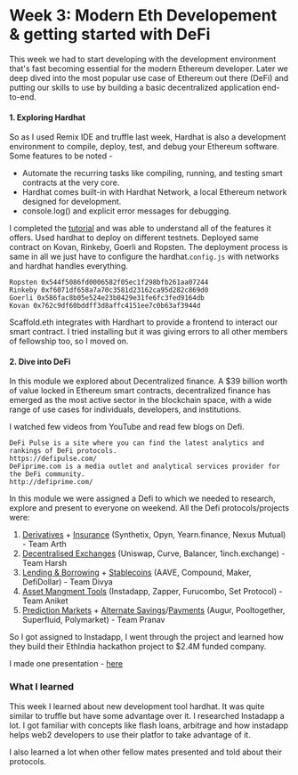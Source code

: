 # Week 3: Modern Eth Developement & getting started with DeFi

This week we had to start developing with the development environment that's fast becoming essential for the modern Ethereum developer. Later we deep dived into the most popular use case of Ethereum out there (DeFi) and putting our skills to use by building a basic decentralized application end-to-end.

#### 1. Exploring Hardhat

So as I used Remix IDE and truffle last week, Hardhat is also a development environment to compile, deploy, test, and debug your Ethereum software. Some features to be noted -

- Automate the recurring tasks like compiling, running, and testing smart contracts at the very core.
- Hardhat comes built-in with Hardhat Network, a local Ethereum network designed for development.
- console.log() and explicit error messages for debugging.

I completed the [tutorial](https://hardhat.org/tutorial/) and was able to understand all of the features it offers.
Used hardhat to deploy on different testnets.
Deployed same contract on Kovan, Rinkeby, Goerli and Ropsten. The deployment process is same in all we just have to configure the hardhat.`config.js` with networks and hardhat handles everything.

```
Ropsten 0x544f5086fd0006582f05ec1f298bfb261aa07244
Rinkeby 0xf6071df658a7a70c3581d23162ca95d282c869d0
Goerli 0x586fac8b05e524e23b0429e31fe6fc3fed9164db
Kovan 0x762c9df60bddff3d8affc4151ee7c0b63af3944d
```

Scaffold.eth integrates with Hardhart to provide a frontend to interact our smart contract. I tried installing but it was giving errors to all other members of fellowship too, so I moved on.

#### 2. Dive into DeFi

In this module we explored about Decentralized finance. A $39 billion worth of value locked in Ethereum smart contracts, decentralized finance has emerged as the most active sector in the blockchain space, with a wide range of use cases for individuals, developers, and institutions.

I watched few videos from YouTube and read few blogs on Defi.

```
DeFi Pulse is a site where you can find the latest analytics and rankings of DeFi protocols.
https://defipulse.com/
DeFiprime.com is a media outlet and analytical services provider for the DeFi community.
http://defiprime.com/
```

In this module we were assigned a Defi to which we needed to research, explore and present to everyone on weekend.
All the Defi protocols/projects were:

1. [Derivatives](https://defiprime.com/derivatives) + [Insurance](https://defiprime.com/insurance) (Synthetix, Opyn, Yearn.finance, Nexus Mutual) - Team Arth
2. [Decentralised Exchanges](https://defiprime.com/exchanges#ethereum) (Uniswap, Curve, Balancer, 1inch.exchange) - Team Harsh
3. [Lending & Borrowing](https://defiprime.com/decentralized-lending) + [Stablecoins](https://defiprime.com/stablecoins) (AAVE, Compound, Maker, DefiDollar) - Team Divya
4. [Asset Mangment Tools](https://defiprime.com/assets-management-tools#ethereum) (Instadapp, Zapper, Furucombo, Set Protocol) - Team Aniket
5. [Prediction Markets](https://defiprime.com/prediction-markets) + [Alternate Savings](https://defiprime.com/alternative-savings)/[Payments](https://defiprime.com/payments) (Augur, Pooltogether, Superfluid, Polymarket) - Team Pranav

So I got assigned to Instadapp, I went through the project and learned how they build their EthIndia hackathon project to $2.4M funded company.

I made one presentation - [here]()

### What I learned

This week I learned about new development tool hardhat. It was quite similar to truffle but have some advantage over it. I researched Instadapp a lot. I got familiar with concepts like flash loans, arbitrage and how instadapp helps web2 developers to use their platfor to take advantage of it.

I also learned a lot when other fellow mates presented and told about their protocols.
